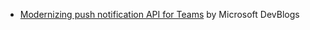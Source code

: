 - [Modernizing push notification API for Teams](https://devblogs.microsoft.com/dotnet/modernizing-push-notification-api-for-teams/) by Microsoft DevBlogs
